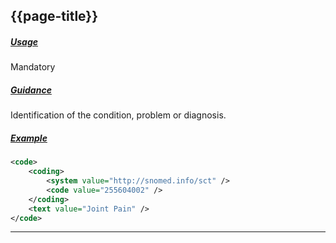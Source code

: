 ## {{page-title}}

<h5><ins>Usage</ins></h5>

<span class="mro-circle mandatory" title="Mandatory"></span> Mandatory

<h5><ins>Guidance</ins></h5>

Identification of the condition, problem or diagnosis.


<h5><ins>Example</ins></h5>

```xml
<code>
    <coding>
        <system value="http://snomed.info/sct" />
        <code value="255604002" />
    </coding>
    <text value="Joint Pain" />
</code>
```

---